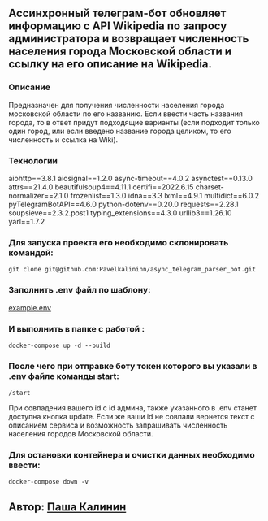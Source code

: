 ## Ассинхронный телеграм-бот обновляет информацию с API Wikipedia по запросу администратора и возвращает численность населения города Московской области и ссылку на его описание на Wikipedia.

### Описание

Предназначен для получения численности населения 
города московской области по его названию. Если ввести часть названия города, 
то в ответ придут подходящие варианты (если подходит только один город, или если введено название города целиком, 
то его численность и ссылка на Wiki).

### Технологии

aiohttp==3.8.1
aiosignal==1.2.0
async-timeout==4.0.2
asynctest==0.13.0
attrs==21.4.0
beautifulsoup4==4.11.1
certifi==2022.6.15
charset-normalizer==2.1.0
frozenlist==1.3.0
idna==3.3
lxml==4.9.1
multidict==6.0.2
pyTelegramBotAPI==4.6.0
python-dotenv==0.20.0
requests==2.28.1
soupsieve==2.3.2.post1
typing_extensions==4.3.0
urllib3==1.26.10
yarl==1.7.2

### Для запуска проекта его необходимо склонировать командой:

    git clone git@github.com:Pavelkalininn/async_telegram_parser_bot.git

### Заполнить .env файл по шаблону:

[example.env](example.env)

### И выполнить в папке с работой :

    docker-compose up -d --build

### После чего при отправке боту токен которого вы указали в .env файле команды start:

    /start

При совпадения вашего id с id админа, также указанного в .env станет доступна кнопка update.
Если же ваши id не совпали вернется текст с описанием сервиса и возможность запрашивать численность населения городов Московской области.

### Для остановки контейнера и очистки данных необходимо ввести:

    docker-compose down -v

## Автор: [__Паша Калинин__](https://github.com/Pavelkalininn)